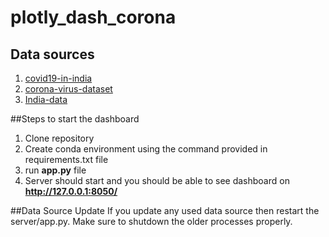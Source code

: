 # plotly_dash_corona

## Data sources
1. [covid19-in-india](https://www.kaggle.com/sudalairajkumar/covid19-in-india)
2. [corona-virus-dataset](https://www.kaggle.com/sudalairajkumar/novel-corona-virus-2019-dataset)
3. [India-data](https://www.mohfw.gov.in/)

##Steps to start the dashboard
1. Clone repository
2. Create conda environment using the command provided in requirements.txt file
3. run **app.py** file
4. Server should start and you should be able to see dashboard on **http://127.0.0.1:8050/**


##Data Source Update
If you update any used data source then restart the server/app.py. Make sure to shutdown the older processes properly.  